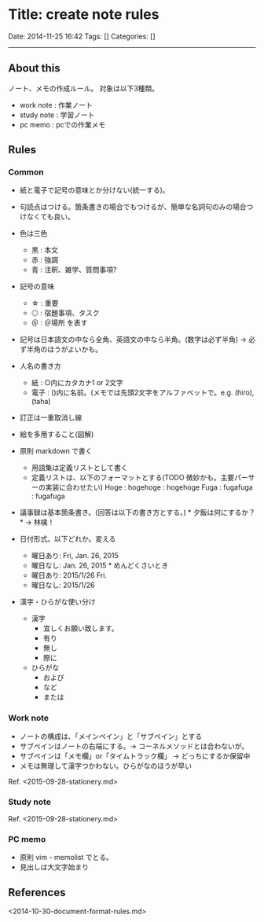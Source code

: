 # Title: create note rules

Date: 2014-11-25 16:42
Tags: []
Categories: []

---

## About this

ノート、メモの作成ルール。
対象は以下3種類。

* work note : 作業ノート
* study note : 学習ノート
* pc memo : pcでの作業メモ

## Rules

### Common

* 紙と電子で記号の意味とか分けない(統一する)。
* 句読点はつける。箇条書きの場合でもつけるが、簡単な名詞句のみの場合つけなくても良い。
* 色は三色
	* 黒 : 本文
	* 赤 : 強調
	* 青 : 注釈、雑学、質問事項?
* 記号の意味
	* ☆ : 重要
	* ◎ : 宿題事項、タスク
	* ＠ : ＠場所 を表す

* 記号は日本語文の中なら全角、英語文の中なら半角。(数字は必ず半角) -> 必ず半角のほうがよいかも。
* 人名の書き方
	* 紙 : ○内にカタカナ1 or 2文字
	* 電子 : ()内に名前。(メモでは先頭2文字をアルファベットで。e.g. (hiro), (taha)
* 訂正は一重取消し線
* 絵を多用すること(図解)
* 原則 markdown で書く
	* 用語集は定義リストとして書く
	* 定義リストは、以下のフォーマットとする(TODO 微妙かも。主要パーサーの実装に合わせたい)
			Hoge
			: hogehoge
			: hogehoge
			Fuga
			: fugafuga
			: fugafuga
* 議事録は基本箇条書き。(回答は以下の書き方とする。)
		* 夕飯は何にするか？
			* -> 林檎！
* 日付形式。以下どれか。変える
	* 曜日あり: Fri, Jan. 26, 2015
	* 曜日なし: Jan. 26, 2015
	\* めんどくさいとき
	* 曜日あり: 2015/1/26 Fri.
	* 曜日なし: 2015/1/26
* 漢字・ひらがな使い分け
	* 漢字
		* 宜しくお願い致します。
		* 有り
		* 無し
		* 際に
	* ひらがな
		* および
		* など
		* または

### Work note

* ノートの構成は、「メインペイン」と「サブペイン」とする
* サブペインはノートの右端にする。-> コーネルメソッドとは合わないが。
* サブペインは「メモ欄」or「タイムトラック欄」 -> どっちにするか保留中
* メモは無理して漢字つかわない。ひらがなのほうが早い

Ref. <2015-09-28-stationery.md>

### Study note

Ref. <2015-09-28-stationery.md>

### PC memo

* 原則 vim - memolist でとる。
* 見出しは大文字始まり

## References

<2014-10-30-document-format-rules.md>

